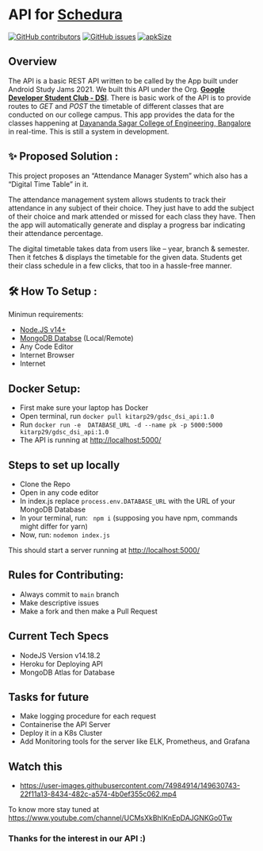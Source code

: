 # API for [Schedura](https://github.com/GDSC-DSI/Schedura)
[![GitHub contributors](https://img.shields.io/github/contributors/GDSC-DSI/api)](https://github.com/GDSC-DSI/api/graphs/contributors) [![GitHub issues](https://img.shields.io/github/issues/HAC-2020/Aimers)](https://github.com/kitarp29/api/issues/) [![apkSize](https://img.shields.io/badge/Web%20App%20size-32MB-blue)]() <br/>  
## Overview
The API is a basic REST API written to be called by the App built under Android Study Jams 2021. We built this API under the Org. [**Google Developer Student Club - DSI**](https://gdsc.community.dev/dayananda-sagar-institutions-bengaluru/).
There is basic work of the API is to provide routes to *GET* and *POST* the timetable of different classes that are conducted on our college campus. This app provides the data for the classes happening at [Dayananda Sagar College of Engineering, Bangalore](http://dsce.edu.in/) in real-time.
This is still a system in development.
## ✨ Proposed Solution :
This project proposes an “Attendance Manager System” which also has a “Digital Time Table” in it.
</p>
<p>
The attendance management system allows students to track their attendance in any subject of their choice. They just have to add the subject of their choice and mark attended or missed for each class they have. Then the app will automatically generate and display a progress bar indicating their attendance percentage. 
</p>
<p>
The digital timetable takes data from users like – year, branch & semester. Then it fetches & displays the timetable for the given data. Students get their class schedule in a few clicks, that too in a hassle-free manner.
</p>

## 🛠 How To Setup :
Minimun requirements:
- [Node.JS v14+](https://nodejs.org/en/download/)
- [MongoDB Databse](https://www.mongodb.com/) (Local/Remote)
- Any Code Editor
- Internet Browser
- Internet
## Docker Setup:
- First make sure your laptop has Docker
- Open terminal, run ```docker pull kitarp29/gdsc_dsi_api:1.0```
- Run ```docker run -e  DATABASE_URL -d --name pk -p 5000:5000 kitarp29/gdsc_dsi_api:1.0```
- The API is running at  [http://localhost:5000/](http://localhost:5000/)
## Steps to set up locally
- Clone the Repo
- Open in any code editor
- In index.js replace ```process.env.DATABASE_URL``` with the URL of your MongoDB Database
- In your terminal, run: ``` npm i``` (supposing you have npm, commands might differ for yarn)
- Now, run: ```nodemon index.js```
 
This should start a server running at [http://localhost:5000/](http://localhost:5000/)

## Rules for Contributing:
- Always commit to ```main``` branch
- Make descriptive issues
- Make a fork and then make a Pull Request

## Current Tech Specs
- NodeJS Version v14.18.2
- Heroku for Deploying API
- MongoDB Atlas for Database

## Tasks for future
- Make logging procedure for each request
- Containerise the API Server
- Deploy it in a K8s Cluster
- Add Monitoring tools for the server like ELK, Prometheus, and Grafana


## Watch this
- https://user-images.githubusercontent.com/74984914/149630743-22f11a13-8434-482c-a574-4b0ef355c062.mp4

To know more stay tuned at https://www.youtube.com/channel/UCMsXkBhIKnEpDAJGNKGo0Tw


### Thanks for the interest in our API :)
